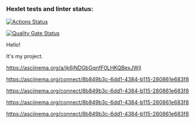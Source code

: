 ### Hexlet tests and linter status:
[![Actions Status](https://github.com/hpf42/python-project-49/actions/workflows/hexlet-check.yml/badge.svg)](https://github.com/hpf42/python-project-49/actions)



[![Quality Gate Status](https://sonarcloud.io/api/project_badges/measure?project=hpf42_my-project&metric=alert_status)](https://sonarcloud.io/summary/new_code?id=hpf42_my-project)



Hello!

It's my project.

https://asciinema.org/a/jk6jNDGbGqnfF0LHKQBexJWjl


https://asciinema.org/connect/8b849b3c-6dd1-4384-b115-280861e683f8


https://asciinema.org/connect/8b849b3c-6dd1-4384-b115-280861e683f8


https://asciinema.org/connect/8b849b3c-6dd1-4384-b115-280861e683f8


https://asciinema.org/connect/8b849b3c-6dd1-4384-b115-280861e683f8